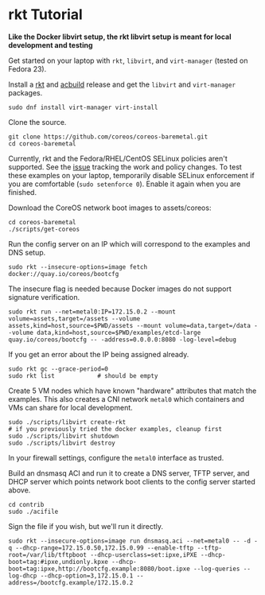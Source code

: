 
# rkt Tutorial

**Like the Docker libvirt setup, the rkt libvirt setup is meant for local development and testing**

Get started on your laptop with `rkt`, `libvirt`, and `virt-manager` (tested on Fedora 23).

Install a [rkt](https://github.com/coreos/rkt/releases) and [acbuild](https://github.com/appc/acbuild/releases) release and get the `libvirt` and `virt-manager` packages.

    sudo dnf install virt-manager virt-install

Clone the source.

    git clone https://github.com/coreos/coreos-baremetal.git
    cd coreos-baremetal

Currently, rkt and the Fedora/RHEL/CentOS SELinux policies aren't supported. See the [issue](https://github.com/coreos/rkt/issues/1727) tracking the work and policy changes. To test these examples on your laptop, temporarily disable SELinux enforcement if you are comfortable (`sudo setenforce 0`). Enable it again when you are finished.

Download the CoreOS network boot images to assets/coreos:

    cd coreos-baremetal
    ./scripts/get-coreos

Run the config server on an IP which will correspond to the examples and DNS setup.

    sudo rkt --insecure-options=image fetch docker://quay.io/coreos/bootcfg

The insecure flag is needed because Docker images do not support signature verification.

    sudo rkt run --net=metal0:IP=172.15.0.2 --mount volume=assets,target=/assets --volume assets,kind=host,source=$PWD/assets --mount volume=data,target=/data --volume data,kind=host,source=$PWD/examples/etcd-large quay.io/coreos/bootcfg -- -address=0.0.0.0:8080 -log-level=debug

If you get an error about the IP being assigned already.

    sudo rkt gc --grace-period=0
    sudo rkt list            # should be empty

Create 5 VM nodes which have known "hardware" attributes that match the examples. This also creates a CNI network `metal0` which containers and VMs can share for local development.

    sudo ./scripts/libvirt create-rkt
    # if you previously tried the docker examples, cleanup first
    sudo ./scripts/libvirt shutdown
    sudo ./scripts/libvirt destroy

In your firewall settings, configure the `metal0` interface as trusted.

Build an dnsmasq ACI and run it to create a DNS server, TFTP server, and DHCP server which points network boot clients to the config server started above.

    cd contrib
    sudo ./acifile

Sign the file if you wish, but we'll run it directly.

    sudo rkt --insecure-options=image run dnsmasq.aci --net=metal0 -- -d -q --dhcp-range=172.15.0.50,172.15.0.99 --enable-tftp --tftp-root=/var/lib/tftpboot --dhcp-userclass=set:ipxe,iPXE --dhcp-boot=tag:#ipxe,undionly.kpxe --dhcp-boot=tag:ipxe,http://bootcfg.example:8080/boot.ipxe --log-queries --log-dhcp --dhcp-option=3,172.15.0.1 --address=/bootcfg.example/172.15.0.2

